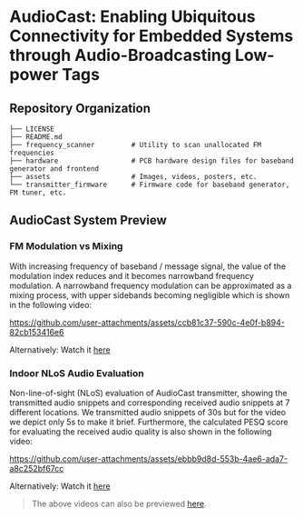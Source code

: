 # AudioCast: Enabling Ubiquitous Connectivity for Embedded Systems through Audio-Broadcasting Low-power Tags

## Repository Organization

```
├── LICENSE                
├── README.md
├── frequency_scanner         # Utility to scan unallocated FM frequencies
├── hardware                  # PCB hardware design files for baseband generator and frontend
├── assets                    # Images, videos, posters, etc.
└── transmitter_firmware      # Firmware code for baseband generator, FM tuner, etc.
```

## AudioCast System Preview

### FM Modulation vs Mixing

With increasing frequency of baseband / message signal, the value of the modulation index reduces and it becomes narrowband frequency modulation. A narrowband frequency modulation can be approximated as a mixing process, with upper sidebands becoming negligible which is shown in the following video:

https://github.com/user-attachments/assets/ccb81c37-590c-4e0f-b894-82cb153416e6

Alternatively: Watch it [here](https://www.youtube.com/watch?v=7RvvvsP36FI)

### Indoor NLoS Audio Evaluation

Non-line-of-sight (NLoS) evaluation of AudioCast transmitter, showing the transmitted audio snippets and corresponding received audio snippets at 7 different locations. We transmitted audio snippets of 30s but for the video we depict only 5s to make it brief. Furthermore, the calculated PESQ score for evaluating the received audio quality is also shown in the following video:

https://github.com/user-attachments/assets/ebbb9d8d-553b-4ae6-ada7-a8c252bf67cc

Alternatively: Watch it [here](https://www.youtube.com/watch?v=k4Gf5YFvplg)

> The above videos can also be previewed [here](./assets/videos/).
